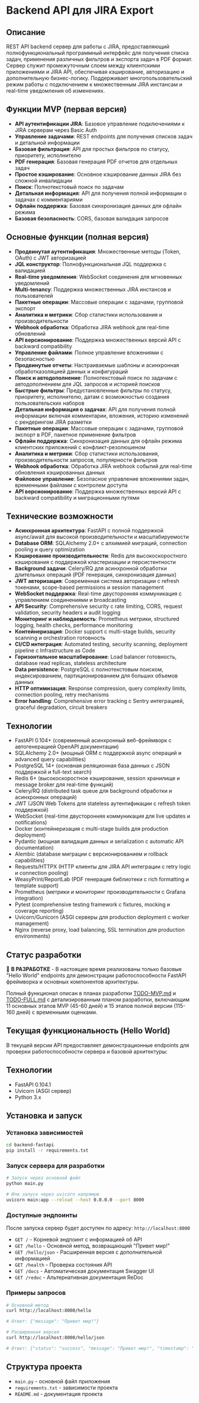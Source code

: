 # Backend API для JIRA Export

## Описание
REST API backend сервер для работы с JIRA, предоставляющий полнофункциональный программный интерфейс для получения списка задач, применения различных фильтров и экспорта задач в PDF формат. Сервер служит промежуточным слоем между клиентскими приложениями и JIRA API, обеспечивая кэширование, авторизацию и дополнительную бизнес-логику. Поддерживает многопользовательский режим работы с подключением к множественным JIRA инстансам и real-time уведомления об изменениях.

## Функции MVP (первая версия)
- **API аутентификации JIRA**: Базовое управление подключениями к JIRA серверам через Basic Auth
- **Управление задачами**: REST endpoints для получения списков задач и детальной информации
- **Базовая фильтрация**: API для простых фильтров по статусу, приоритету, исполнителю
- **PDF генерация**: Базовая генерация PDF отчетов для отдельных задач
- **Простое кэширование**: Основное кэширование данных JIRA без сложной инвалидации
- **Поиск**: Полнотекстовый поиск по задачам
- **Детальная информация**: API для получения полной информации о задачах с комментариями
- **Офлайн поддержка**: Базовая синхронизация данных для офлайн режима
- **Базовая безопасность**: CORS, базовая валидация запросов

## Основные функции (полная версия)
- **Продвинутая аутентификация**: Множественные методы (Token, OAuth) с JWT авторизацией
- **JQL конструктор**: Полнофункциональная JQL поддержка с валидацией
- **Real-time уведомления**: WebSocket соединения для мгновенных уведомлений
- **Multi-tenancy**: Поддержка множественных JIRA инстансов и пользователей
- **Пакетные операции**: Массовые операции с задачами, групповой экспорт
- **Аналитика и метрики**: Сбор статистики использования и производительности
- **Webhook обработка**: Обработка JIRA webhook для real-time обновлений
- **API версионирование**: Поддержка множественных версий API с backward compatibility
- **Управление файлами**: Полное управление вложениями с безопасностью
- **Продвинутые отчеты**: Настраиваемые шаблоны и асинхронная обработказоляцией данных и конфигураций
- **Поиск и автодополнение**: Полнотекстовый поиск по задачам с автодополнением для JQL запросов и историей поисков
- **Быстрые фильтры**: Предустановленные фильтры по статусу, приоритету, исполнителю, датам с возможностью создания пользовательских наборов
- **Детальная информация о задачах**: API для получения полной информации включая комментарии, вложения, историю изменений с рендерингом JIRA разметки
- **Пакетные операции**: Массовые операции с задачами, групповой экспорт в PDF, пакетное применение фильтров
- **Офлайн поддержка**: Синхронизация данных для офлайн режима клиентских приложений с конфликт-резолюшеном
- **Аналитика и метрики**: Сбор статистики использования, производительности запросов, популярности фильтров
- **Webhook обработка**: Обработка JIRA webhook событий для real-time обновления кэшированных данных
- **Файловое управление**: Безопасное управление вложениями задач, временными файлами с контролем доступа
- **API версионирование**: Поддержка множественных версий API с backward compatibility и миграционными путями

## Технические возможности
- **Асинхронная архитектура**: FastAPI с полной поддержкой async/await для высокой производительности и масштабируемости
- **Database ORM**: SQLAlchemy 2.0+ с алхимией миграций, connection pooling и query optimization
- **Кэширование производительности**: Redis для высокоскоростного кэширования с поддержкой кластеризации и персистентности
- **Background задачи**: Celery/RQ для асинхронной обработки длительных операций (PDF генерация, синхронизация данных)
- **JWT авторизация**: Современная система авторизации с refresh токенами, scope-based permissions и session management
- **WebSocket поддержка**: Real-time двусторонняя коммуникация с управлением соединениями и broadcasting
- **API Security**: Comprehensive security с rate limiting, CORS, request validation, security headers и audit logging
- **Мониторинг и наблюдаемость**: Prometheus метрики, structured logging, health checks, performance monitoring
- **Контейнеризация**: Docker support с multi-stage builds, security scanning и orchestration готовность
- **CI/CD интеграция**: Automated testing, security scanning, deployment pipeline с Infrastructure as Code
- **Горизонтальное масштабирование**: Load balancer готовность, database read replicas, stateless architecture
- **Data persistence**: PostgreSQL с полнотекстовым поиском, индексированием, партиционированием для больших объемов данных
- **HTTP оптимизация**: Response compression, query complexity limits, connection pooling, retry mechanisms
- **Error handling**: Comprehensive error tracking с Sentry интеграцией, graceful degradation, circuit breakers

## Технологии
- FastAPI 0.104+ (современный асинхронный веб-фреймворк с автогенерацией OpenAPI документации)
- SQLAlchemy 2.0+ (мощный ORM с поддержкой async операций и advanced query capabilities) 
- PostgreSQL 14+ (основная реляционная база данных с JSON поддержкой и full-text search)
- Redis 6+ (высокоскоростное кэширование, session хранилище и message broker для real-time функций)
- Celery/RQ (distributed task queue для background обработки и асинхронных операций)
- JWT (JSON Web Tokens для stateless аутентификации с refresh token поддержкой)
- WebSocket (real-time двусторонняя коммуникация для live updates и notifications)
- Docker (контейнеризация с multi-stage builds для production deployment)
- Pydantic (мощная валидация данных и serialization с automatic API documentation)
- Alembic (database миграции с версионированием и rollback capabilities)
- Requests/HTTPX (HTTP клиенты для JIRA API интеграции с retry logic и connection pooling)
- WeasyPrint/ReportLab (PDF генерация библиотеки с rich formatting и template support)
- Prometheus (метрики и мониторинг производительности с Grafana integration)
- Pytest (comprehensive testing framework с fixtures, mocking и coverage reporting)
- Uvicorn/Gunicorn (ASGI серверы для production deployment с worker management)
- Nginx (reverse proxy, load balancing, SSL termination для production environments)

## Статус разработки
🚧 **В РАЗРАБОТКЕ** - В настоящее время реализованы только базовые "Hello World" endpoints для демонстрации работоспособности FastAPI фреймворка и основных компонентов архитектуры.

Полный функционал описан в планах разработки [TODO-MVP.md](TODO-MVP.md) и [TODO-FULL.md](TODO-FULL.md) с детализированным планом разработки, включающим 11 основных этапов MVP (45-60 дней) и 15 этапов полной версии (115-160 дней) с временными оценками.

## Текущая функциональность (Hello World)
В текущей версии API предоставляет демонстрационные endpoints для проверки работоспособности сервера и базовой архитектуры:

## Технологии
- FastAPI 0.104.1
- Uvicorn (ASGI сервер)
- Python 3.x

## Установка и запуск

### Установка зависимостей
```bash
cd backend-fastapi
pip install -r requirements.txt
```

### Запуск сервера для разработки
```bash
# Запуск через основной файл
python main.py

# Или запуск через uvicorn напрямую
uvicorn main:app --reload --host 0.0.0.0 --port 8000
```

### Доступные эндпоинты

После запуска сервер будет доступен по адресу: `http://localhost:8000`

- `GET /` - Корневой эндпоинт с информацией об API
- `GET /hello` - Основной метод, возвращающий "Привет мир!"
- `GET /hello/json` - Расширенная версия с дополнительной информацией
- `GET /health` - Проверка состояния API
- `GET /docs` - Автоматическая документация Swagger UI
- `GET /redoc` - Альтернативная документация ReDoc

### Примеры запросов

```bash
# Основной метод
curl http://localhost:8000/hello

# Ответ: {"message": "Привет мир!"}

# Расширенная версия
curl http://localhost:8000/hello/json

# Ответ: {"status": "success", "message": "Привет мир!", "timestamp": "2025-09-20", "api_version": "1.0.0"}
```

## Структура проекта
- `main.py` - основной файл приложения
- `requirements.txt` - зависимости проекта
- `README.md` - документация проекта